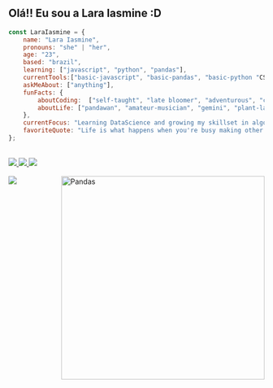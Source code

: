 ## Olá!! Eu sou a Lara Iasmine :D 
```js
const LaraIasmine = {
    name: "Lara Iasmine",
    pronouns: "she" | "her",
    age: "23",
    based: "brazil",
    learning: ["javascript", "python", "pandas"],
    currentTools:["basic-javascript", "basic-pandas", "basic-python "CSS", "HTML"],
    askMeAbout: ["anything"],
    funFacts: {
        aboutCoding:  ["self-taught", "late bloomer", "adventurous", "curious"],
        aboutLife: ["pandawan", "amateur-musician", "gemini", "plant-lady"]
    },
    currentFocus: "Learning DataScience and growing my skillset in algorithm writing",
    favoriteQuote: "Life is what happens when you're busy making other plans. -John Lennon"
};
``` 
<div style="display: inline_block"><br> 
    <a href="https://www.instagram.com/laraiasmine" terget="_blank"><img src="https://img.shields.io/badge/Instagram-E4405F?style=for-the-badge&logo=instagram&logoColor=white"/>
    <a href="https://www.linkedin.com/in/lara-iasmine-fabiano/" terget="_blank"><img src="https://img.shields.io/badge/LinkedIn-0077B5?style=for-the-badge&logo=linkedin&logoColor=white"/>
    <a href="https://open.spotify.com/user/pandagirllara?si=1e6a2d03754e427a" terget="_blank"><img src="https://img.shields.io/badge/Spotify-1ED760?&style=for-the-badge&logo=spotify&logoColor=white"/>
</div> 

<div style="display: inline_block"><br> 
    <img align="center" widht="200cm" src = "https://github-readme-stats.vercel.app/api/top-langs/?username=LaraIasmine&hide=Dockerfile&langs_count=8&theme=dracula&layout=compact"/>
    <img align="right" alt="Pandas" heigh="300" width="400" src = "https://mir-s3-cdn-cf.behance.net/project_modules/disp/c8795532318437.567a06124c9da.gif"/>
</div> 

